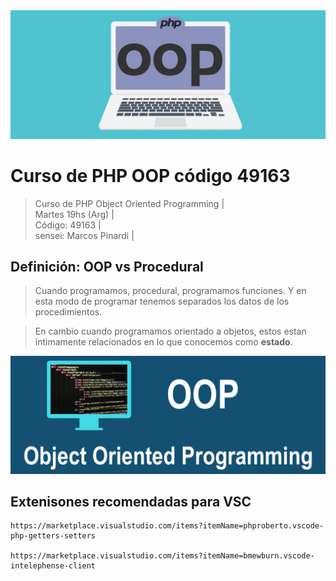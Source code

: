<img src="extras/imagenes/oop-header.png">

# Curso de PHP OOP código 49163

> Curso de PHP Object Oriented Programming |  
> Martes 19hs (Arg) |  
> Código: 49163 |  
> sensei: Marcos Pinardi |

## Definición: OOP vs Procedural

> Cuando programamos, procedural, programamos funciones.
> Y en esta modo de programar tenemos separados los datos de los procedimientos.

> En cambio cuando programamos orientado a objetos,
> estos estan íntimamente relacionados en lo que conocemos como **estado**.

<img src="extras/imagenes/oop.png">

## Extenisones recomendadas para VSC

    https://marketplace.visualstudio.com/items?itemName=phproberto.vscode-php-getters-setters
    
    https://marketplace.visualstudio.com/items?itemName=bmewburn.vscode-intelephense-client
    

